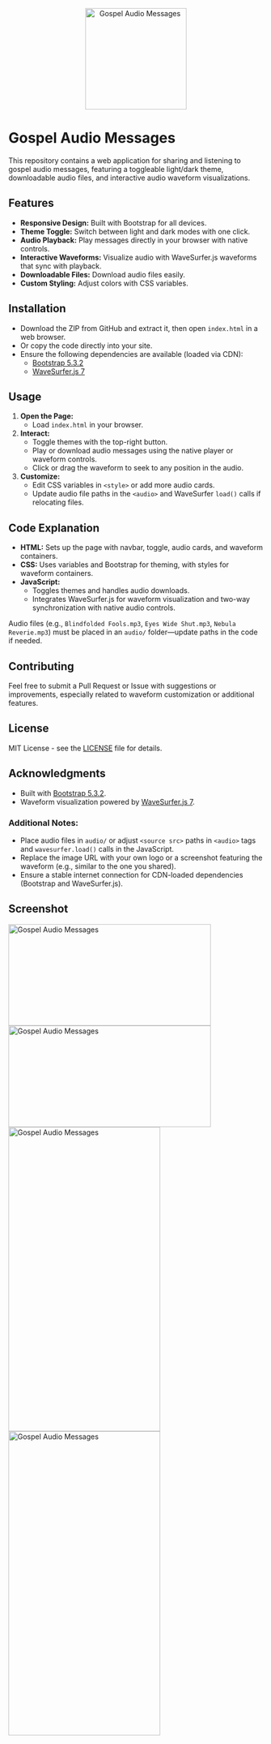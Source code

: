 <p align="center">
  <img src="http://checkthese.com/img/IMG_0160.PNG?3" alt="Gospel Audio Messages" width="200" height="200">
</p>

# Gospel Audio Messages

This repository contains a web application for sharing and listening to gospel audio messages, featuring a toggleable light/dark theme, downloadable audio files, and interactive audio waveform visualizations.

## Features

- **Responsive Design:** Built with Bootstrap for all devices.
- **Theme Toggle:** Switch between light and dark modes with one click.
- **Audio Playback:** Play messages directly in your browser with native controls.
- **Interactive Waveforms:** Visualize audio with WaveSurfer.js waveforms that sync with playback.
- **Downloadable Files:** Download audio files easily.
- **Custom Styling:** Adjust colors with CSS variables.

## Installation

- Download the ZIP from GitHub and extract it, then open `index.html` in a web browser.
- Or copy the code directly into your site.
- Ensure the following dependencies are available (loaded via CDN):
  - [Bootstrap 5.3.2](https://getbootstrap.com/)
  - [WaveSurfer.js 7](https://wavesurfer.js.org/)

## Usage

1. **Open the Page:**
   - Load `index.html` in your browser.
2. **Interact:**
   - Toggle themes with the top-right button.
   - Play or download audio messages using the native player or waveform controls.
   - Click or drag the waveform to seek to any position in the audio.
3. **Customize:**
   - Edit CSS variables in `<style>` or add more audio cards.
   - Update audio file paths in the `<audio>` and WaveSurfer `load()` calls if relocating files.

## Code Explanation

- **HTML:** Sets up the page with navbar, toggle, audio cards, and waveform containers.
- **CSS:** Uses variables and Bootstrap for theming, with styles for waveform containers.
- **JavaScript:** 
  - Toggles themes and handles audio downloads.
  - Integrates WaveSurfer.js for waveform visualization and two-way synchronization with native audio controls.

Audio files (e.g., `Blindfolded Fools.mp3`, `Eyes Wide Shut.mp3`, `Nebula Reverie.mp3`) must be placed in an `audio/` folder—update paths in the code if needed.

## Contributing

Feel free to submit a Pull Request or Issue with suggestions or improvements, especially related to waveform customization or additional features.

## License

MIT License - see the [LICENSE](LICENSE) file for details.

## Acknowledgments

- Built with [Bootstrap 5.3.2](https://getbootstrap.com/).
- Waveform visualization powered by [WaveSurfer.js 7](https://wavesurfer.js.org/).

### Additional Notes:
- Place audio files in `audio/` or adjust `<source src>` paths in `<audio>` tags and `wavesurfer.load()` calls in the JavaScript.
- Replace the image URL with your own logo or a screenshot featuring the waveform (e.g., similar to the one you shared).
- Ensure a stable internet connection for CDN-loaded dependencies (Bootstrap and WaveSurfer.js).

## Screenshot
<p align="left">
  <img src="http://checkthese.com/img/Screenshotgit001.png?1" alt="Gospel Audio Messages" width="400" height="200">
  <img src="http://checkthese.com/img/screenshot_git005.jpg?1" alt="Gospel Audio Messages" width="400" height="200">
<br>
  <img src="http://checkthese.com/img/screenshot_git003.jpg?1" alt="Gospel Audio Messages" width="300" height="600">
  <img src="http://checkthese.com/img/screenshot_git004.jpg?1" alt="Gospel Audio Messages" width="300" height="600">
</p>
